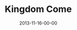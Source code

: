 ---
layout: message
category: message
series: "Kingdom Come"
title: "Kingdom Come"
date: 2013-11-16-00-00
message_id: 831
audio: "http://s3.amazonaws.com/crossroads-media/messages/audio/111613forweb.mp3"
audio-duration: "48:56"
explicit: false
---